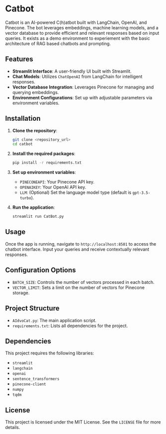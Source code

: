 # Catbot

Catbot is an AI-powered C(h)atbot built with LangChain, OpenAI, and Pinecone. The bot leverages embeddings, machine learning models, and a vector database to provide efficient and relevant responses based on input queries.  It exists as a demo environment to experiement with the basic architecture of RAG based chatbots and prompting.

## Features

- **Streamlit Interface**: A user-friendly UI built with Streamlit.
- **Chat Models**: Utilizes `ChatOpenAI` from LangChain for intelligent responses.
- **Vector Database Integration**: Leverages Pinecone for managing and querying embeddings.
- **Environment Configurations**: Set up with adjustable parameters via environment variables.

## Installation

1. **Clone the repository**:
    ```bash
    git clone <repository_url>
    cd catbot
    ```

2. **Install the required packages**:
    ```bash
    pip install -r requirements.txt
    ```

3. **Set up environment variables**:
   - `PINECONEAPI`: Your Pinecone API key.
   - `OPENAIKEY`: Your OpenAI API key.
   - `LLM`: (Optional) Set the language model type (default is `gpt-3.5-turbo`).

4. **Run the application**:
    ```bash
    streamlit run CatBot.py
    ```

## Usage

Once the app is running, navigate to `http://localhost:8501` to access the chatbot interface. Input your queries and receive contextually relevant responses.

## Configuration Options

- `BATCH_SIZE`: Controls the number of vectors processed in each batch.
- `VECTOR_LIMIT`: Sets a limit on the number of vectors for Pinecone storage.

## Project Structure

- `AIdvoCat.py`: The main application script.
- `requirements.txt`: Lists all dependencies for the project.

## Dependencies

This project requires the following libraries:

- `streamlit`
- `langchain`
- `openai`
- `sentence_transformers`
- `pinecone-client`
- `numpy`
- `tqdm`

## License

This project is licensed under the MIT License. See the `LICENSE` file for more details.
